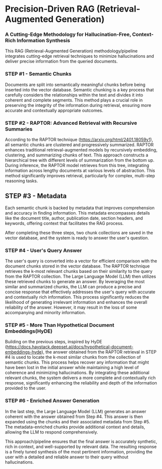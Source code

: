 # Precision-Driven RAG (Retrieval-Augmented Generation)
### A Cutting-Edge Methodology for Hallucination-Free, Context-Rich Information Synthesis

This RAG (Retrieval-Augmented Generation) methodology/pipeline integrates cutting-edge retrieval techniques to minimize hallucinations and deliver precise information from the queried documents.

### STEP #1 - Semantic Chunks
Documents are split into semantically meaningful chunks before being inserted into the vector database. Semantic chunking is a key process that carefully considers the relationships within the text and divides it into coherent and complete segments. This method plays a crucial role in preserving the integrity of the information during retrieval, ensuring more accurate and contextually appropriate outcomes.

### STEP #2 - RAPTOR: Advanced Retrieval with Recursive Summaries
According to the RAPTOR technique (https://arxiv.org/html/2401.18059v1), all semantic chunks are clustered and progressively summarized. RAPTOR enhances traditional retrieval-augmented models by recursively embedding, clustering, and summarizing chunks of text. This approach constructs a hierarchical tree with different levels of summarization from the bottom up. During inference, the RAPTOR model retrieves from this tree, integrating information across lengthy documents at various levels of abstraction. This method significantly improves retrieval, particularly for complex, multi-step reasoning tasks. 

## STEP #3 - Metadata 
Each semantic chunk is backed by metadata that improves comprehension and accuracy in finding information. This metadata encompasses details like the document title, author, publication date, section headers, and keywords, offering context that facilitates the RAG process.

After completing these three steps, two chunk collections are saved in the vector database, and the system is ready to answer the user's question.

### STEP #4 -  User's Query Answer
The user's query is converted into a vector for efficient comparison with the document chunks stored in the vector database. The RAPTOR technique retrieves the k-most relevant chunks based on their similarity to the query from the RAPTOR collection. The Large Language Model (LLM) then utilizes these retrieved chunks to generate an answer. By leveraging the most similar and summarized chunks, the LLM can produce a precise and concise response that effectively addresses the user's query with accurate and contextually rich information. This process significantly reduces the likelihood of generating irrelevant information and enhances the overall reliability of the answer. However, it may result in the loss of some accompanying and minority information.

### STEP #5 - More Than Hypothetical Document Embeddings(HyDE)
Building on the previous steps, inspired by HyDE (https://docs.haystack.deepset.ai/docs/hypothetical-document-embeddings-hyde), the answer obtained from the RAPTOR retrieval in STEP #4 is used to locate the k-most similar chunks from the collection of semantic chunks. This process helps recover any information that might have been lost in the initial answer while maintaining a high level of coherence and minimizing hallucinations. By integrating these additional relevant chunks, the system delivers a more complete and contextually rich response, significantly enhancing the reliability and depth of the information provided to the user.

### STEP #6 - Enriched Answer Generation
In the last step, the Large Language Model (LLM) generates an answer coherent with the answer obtained from Step #4. This answer is then expanded using the chunks and their associated metadata from Step #5. The metadata-enriched chunks provide additional context and details, allowing the LLM to respond comprehensively.

This approach/pipeline ensures that the final answer is accurately synthetic, rich in context, and well-supported by relevant data. The resulting response is a finely tuned synthesis of the most pertinent information, providing the user with a detailed and reliable answer to their query without hallucinations.
